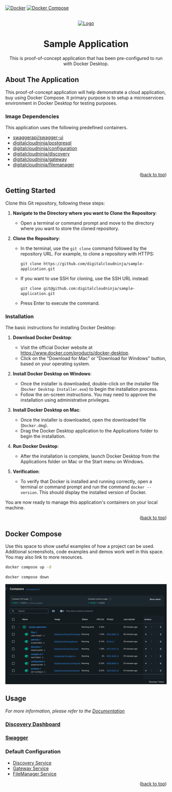 <a name="readme-top"></a>


<!-- https://www.markdownguide.org/basic-syntax/#reference-style-links -->
[Docker]: https://img.shields.io/badge/docker-2496ED?style=for-the-badge&logo=docker&logoColor=white
[Compose]: https://img.shields.io/badge/compose-2496ED?style=for-the-badge&logo=docker&logoColor=white

[![Docker][Docker]](https://docs.gradle.org/current/userguide/userguide.html)
[![Docker Compose][Compose]](https://docs.gradle.org/current/userguide/userguide.html)

<!-- PROJECT LOGO -->
<br />
<div align="center">
  <a href="https://github.com/digitalcloudninja/sample-application">
    <img src="https://avatars.githubusercontent.com/u/174159620?v=4" alt="Logo" width="320" height="320">
  </a>

<h1 align="center">Sample Application</h1>
  <p align="center">
    This is proof-of-concept application that has been pre-configured to run with Docker Desktop.
   </p>
</div>

## About The Application

This proof-of-concept application will help demonstrate a cloud application, buy using Docker Compose. It primary purpose
is to setup a microservices environment in Docker Desktop for testing purposes. 

### Image Dependencies

This application uses the following predefined containers.

- [swaggerapi/swagger-ui](https://hub.docker.com/r/swaggerapi/swagger-ui) 
- [digitalcloudninja/postgresql](https://hub.docker.com/repository/docker/digitalcloudninja/postgresql/general) 
- [digitalcloudninja/configuration](https://hub.docker.com/repository/docker/digitalcloudninja/configuration/general) 
- [digitalcloudninja/discovery](https://hub.docker.com/repository/docker/digitalcloudninja/discovery/general) 
- [digitalcloudninja/gateway](https://hub.docker.com/repository/docker/digitalcloudninja/gateway/general) 
- [digitalcloudninja/filemanager](https://hub.docker.com/repository/docker/digitalcloudninja/filemanager/general) 




<p align="right">(<a href="#readme-top">back to top</a>)</p>

<!-- GETTING STARTED -->
## Getting Started

Clone this Git repository, following these steps:

1.  **Navigate to the Directory where you want to Clone the Repository**:

    *   Open a terminal or command prompt and move to the directory where you want to store the cloned repository.

2. **Clone the Repository**:

    *   In the terminal, use the `git clone` command followed by the repository URL. For example, to clone a repository with HTTPS:

            git clone https://github.com/digitalcloudninja/sample-application.git

    *   If you want to use SSH for cloning, use the SSH URL instead:

            git clone git@github.com:digitalcloudninja/sample-application.git

    * Press Enter to execute the command.


### Installation

The basic instructions for installing Docker Desktop:

1.  **Download Docker Desktop**:

    *   Visit the official Docker website at <https://www.docker.com/products/docker-desktop>.
    *   Click on the "Download for Mac" or "Download for Windows" button, based on your operating system.

2.  **Install Docker Desktop on Windows**:

    *   Once the installer is downloaded, double-click on the installer file (`Docker Desktop Installer.exe`) to begin the installation process.
    *   Follow the on-screen instructions. You may need to approve the installation using administrative privileges.

3.  **Install Docker Desktop on Mac**:

    *   Once the installer is downloaded, open the downloaded file (`Docker.dmg`).
    *   Drag the Docker Desktop application to the Applications folder to begin the installation.

4.  **Run Docker Desktop**:

    *   After the installation is complete, launch Docker Desktop from the Applications folder on Mac or the Start menu on Windows.

5. **Verification**:

    *   To verify that Docker is installed and running correctly, open a terminal or command prompt and run the command `docker --version`. This should display the installed version of Docker.

You are now ready to manage this application's containers on your local machine.

<p align="right">(<a href="#readme-top">back to top</a>)</p>

## Docker Compose

Use this space to show useful examples of how a project can be used. Additional screenshots, code examples and demos work well in this space. You may also link to more resources.

   ```sh
  docker compose up -d
   ```

   ```sh
  docker compose down
   ```

![Docker Desktop](./images/docker-desktop.png)

## Usage

_For more information, please refer to the [Documentation](https://localhost/docs)_

### [Discovery Dashboard](http://localhost/discovery/dashboard)

### [Swagger](http://localhost/swagger/index.html)

### Default Configuration

- [Discovery Service](http://localhost:8888/discovery/default/master)
- [Gateway Service](http://localhost:8888/gateway/default/master)
- [FileManager Service](http://localhost:8888/filemanager/default/master)

<p align="right">(<a href="#readme-top">back to top</a>)</p>

